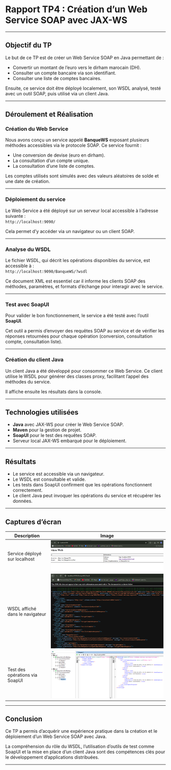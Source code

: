 # Rapport TP4 : Création d’un Web Service SOAP avec JAX-WS

---

## Objectif du TP

Le but de ce TP est de créer un Web Service SOAP en Java permettant de :

- Convertir un montant de l’euro vers le dirham marocain (DH).
- Consulter un compte bancaire via son identifiant.
- Consulter une liste de comptes bancaires.

Ensuite, ce service doit être déployé localement, son WSDL analysé, testé avec un outil SOAP, puis utilisé via un client Java.

---

## Déroulement et Réalisation

### Création du Web Service

Nous avons conçu un service appelé **BanqueWS** exposant plusieurs méthodes accessibles via le protocole SOAP. Ce service fournit :

- Une conversion de devise (euro en dirham).
- La consultation d’un compte unique.
- La consultation d’une liste de comptes.

Les comptes utilisés sont simulés avec des valeurs aléatoires de solde et une date de création.

---

### Déploiement du service

Le Web Service a été déployé sur un serveur local accessible à l’adresse suivante :  
`http://localhost:9090/`

Cela permet d’y accéder via un navigateur ou un client SOAP.

---

### Analyse du WSDL

Le fichier WSDL, qui décrit les opérations disponibles du service, est accessible à :  
`http://localhost:9090/BanqueWS/?wsdl`

Ce document XML est essentiel car il informe les clients SOAP des méthodes, paramètres, et formats d’échange pour interagir avec le service.

---

### Test avec SoapUI

Pour valider le bon fonctionnement, le service a été testé avec l’outil **SoapUI**.  

Cet outil a permis d’envoyer des requêtes SOAP au service et de vérifier les réponses retournées pour chaque opération (conversion, consultation compte, consultation liste).

---

### Création du client Java

Un client Java a été développé pour consommer ce Web Service. Ce client utilise le WSDL pour générer des classes proxy, facilitant l’appel des méthodes du service.  

Il affiche ensuite les résultats dans la console.

---

## Technologies utilisées

- **Java** avec JAX-WS pour créer le Web Service SOAP.
- **Maven** pour la gestion de projet.
- **SoapUI** pour le test des requêtes SOAP.
- Serveur local JAX-WS embarqué pour le déploiement.

---

## Résultats

- Le service est accessible via un navigateur.
- Le WSDL est consultable et valide.
- Les tests dans SoapUI confirment que les opérations fonctionnent correctement.
- Le client Java peut invoquer les opérations du service et récupérer les données.

---

## Captures d’écran

| Description                     | Image                             |
|--------------------------------|----------------------------------|
| Service déployé sur localhost  | ![Service déployé](screenshots/resu1web.PNG) |
| WSDL affiché dans le navigateur| ![WSDL](screenshots/resu2web.PNG)              |
| Test des opérations via SoapUI | ![SoapUI](screenshots/resu3SOAP.PNG)           |

---

## Conclusion

Ce TP a permis d’acquérir une expérience pratique dans la création et le déploiement d’un Web Service SOAP avec Java.  

La compréhension du rôle du WSDL, l’utilisation d’outils de test comme SoapUI et la mise en place d’un client Java sont des compétences clés pour le développement d’applications distribuées.

---
